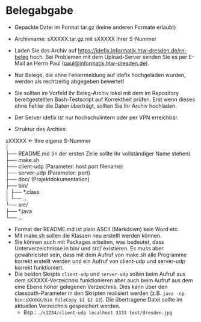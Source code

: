 # Belegabgabe

* Gepackte Datei im Format tar.gz (keine anderen Formate erlaubt)
* Archivname: sXXXXX.tar.gz     mit sXXXXX Ihrer S-Nummer
* Laden Sie das Archiv auf https://idefix.informatik.htw-dresden.de/rn-beleg hoch. Bei Problemen mit dem Upload-Server senden Sie es per E-Mail an Herrn Paul (paul@informatik.htw-dresden.de).
* Nur Belege, die ohne Fehlermeldung auf idefix hochgeladen wurden, werden als rechtzeitig abgegeben bewertet!
* Sie sollten im Vorfeld Ihr Beleg-Archiv lokal mit dem im Repository bereitgestellten Bash-Testscript auf Korrektheit prüfen. Erst wenn dieses ohne Fehler die Daten überträgt, sollten Sie Ihr Archiv hochladen.

* Der Server idefix ist nur hochschulintern oder per VPN erreichbar.
* Struktur des Archivs: 


sXXXXX		← Ihre eigene S-Nummer  
│  
├── README.md	(in der ersten Zeile sollte Ihr vollständiger Name stehen)  
├── make.sh  
├── client-udp		(Parameter: host port filename)  
├── server-udp		(Parameter: port)  
├── doc/			    (Projektdokumentation)  
├── bin/  
│   ├── *.class  
│   └── ...  
└── src/  
    ├── *.java  
    └── ...


* Format der README.md ist plain ASCII (Markdown) kein Word etc.
* Mit make.sh sollen die Klassen neu erstellt werden können.
* Sie können auch mit Packages arbeiten, was bedeutet, dass Unterverzeichnisse in bin/ und src/ existieren. Es muss aber gewährleistet sein, dass mit dem Aufruf von make.sh alle Programme korrekt erstellt werden und ein Aufruf von client-udp und server-udp korrekt funktioniert.
* Die beiden Skripte `client-udp` und `server-udp` sollen beim Aufruf aus dem sXXXXX-Verzeichnis funktionieren aber auch beim Aufruf aus dem eine Ebene höher gelegenen Verzeichnis. Dies kann über den classpath-Parameter in den Skripten realisiert werden (z.B. `java -cp bin:sXXXXX/bin FileCopy $1 $2 $3`). Die übertragene Datei sollte im aktuellen Verzeichnis gespeichert werden.
  * Bsp.:  `./s1234/client-udp localhost 3333 test/dresden.jpg`

